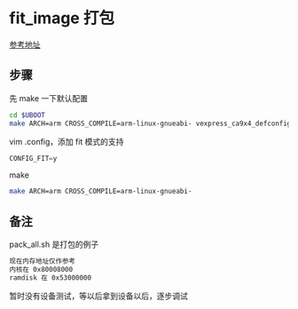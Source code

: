 # fit_image 打包

[参考地址](http://www.bankaiyuan.com/t/246)

## 步骤

先 make 一下默认配置

```sh
cd $UBOOT
make ARCH=arm CROSS_COMPILE=arm-linux-gnueabi- vexpress_ca9x4_defconfig
```

vim .config，添加 fit 模式的支持

```python
CONFIG_FIT=y
```

make

```sh
make ARCH=arm CROSS_COMPILE=arm-linux-gnueabi-
```

## 备注

pack_all.sh 是打包的例子

```sh
现在内存地址仅作参考
内核在 0x80008000
ramdisk 在 0x53000000
```

暂时没有设备测试，等以后拿到设备以后，逐步调试
